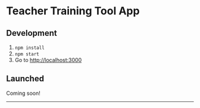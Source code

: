 # Teacher Training Tool App

## Development

1. `npm install`
2. `npm start`
3. Go to <http://localhost:3000>

## Launched

Coming soon!

---
